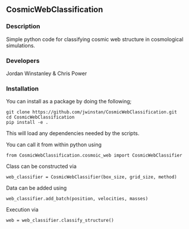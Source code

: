 ## CosmicWebClassification 

### Description
Simple python code for classifying cosmic web structure in cosmological simulations.

### Developers
Jordan Winstanley & Chris Power

### Installation
You can install as a package by doing the following;

```
git clone https://github.com/jwinstan/CosmicWebClassification.git
cd CosmicWebClassification
pip install -e .
```
This will load any dependencies needed by the scripts. 

You can call it from within python using 
```
from CosmicWebClassification.cosmoic_web import CosmicWebClassifier
```

Class can be constructed via

```
web_classifier = CosmicWebClassifier(box_size, grid_size, method)
```

Data can be added using
```
web_classifier.add_batch(position, velocities, masses)
```

Execution via
```
web = web_classifier.classify_structure()
```
